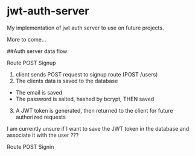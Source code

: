 # jwt-auth-server
My implementation of jwt auth server to use on future projects.

More to come...


##Auth server data flow


Route POST Signup
1. client sends POST request to signup route (POST /users)
2. The clients data is saved to the database
  * The email is saved
  * The password is salted, hashed by bcrypt, THEN saved
3. A JWT token is generated, then returned to the client for future authorized requests

I am currently unsure if I want to save the JWT token in the database and associate it with the user ???

Route POST Signin
